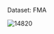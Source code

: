 Dataset: FMA


![14820](https://github.com/stefandumitru1606/DP_Ioana/assets/101672266/44a2e2af-0c6c-4e53-94f3-c0797c568d60)
